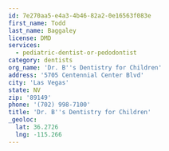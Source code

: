 ```yaml
---
id: 7e270aa5-e4a3-4b46-82a2-0e16563f083e
first_name: Todd
last_name: Baggaley
license: DMD
services:
  - pediatric-dentist-or-pedodontist
category: dentists
org_name: 'Dr. B''s Dentistry for Children'
address: '5705 Centennial Center Blvd'
city: 'Las Vegas'
state: NV
zip: '89149'
phone: '(702) 998-7100'
title: 'Dr. B''s Dentistry for Children'
_geoloc:
  lat: 36.2726
  lng: -115.266
---
```

